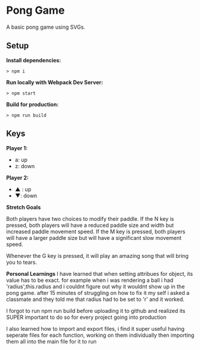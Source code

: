 # Pong Game

A basic pong game using SVGs.

## Setup

**Install dependencies:**

`> npm i`

**Run locally with Webpack Dev Server:**

`> npm start`

**Build for production:**

`> npm run build`

## Keys

**Player 1:**
* a: up
* z: down

**Player 2:**
* ▲ : up
* ▼: down


**Stretch Goals** 

Both players have two choices to modify their paddle.
If the N key is pressed, both players will have a reduced paddle size and width but increased paddle movement speed.
If the M key is pressed, both players will have a larger paddle size but will have a significant slow movement speed.

Whenever the G key is pressed, it will play an amazing song that will bring you to tears.


**Personal Learnings** 
I have learned that when setting attribues for object, its value has to be exact. for example when i was rendering a ball i had 'radius',this.radius and i couldnt figure out why it wouldnt show up in the pong game. after 15 minutes of struggling on how to fix it my self i asked a classmate and they told me that radius had to be set to 'r' and it worked.

I forgot to run npm run build before uploading it to github and realized its SUPER important to do so for every project going into production

I also learned how to import and export files, i find it super useful having seperate files for each function, working on them individually then importing them all into the main file for it to run
